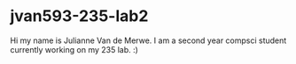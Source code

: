 # jvan593-235-lab2
Hi my name is Julianne Van de Merwe.
I am a second year compsci student currently working on my 235 lab.
:)

